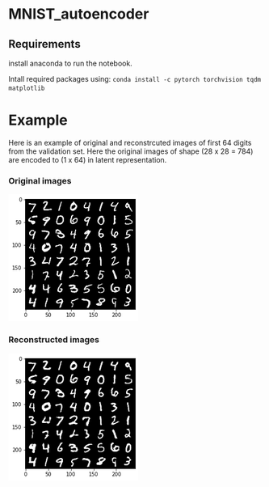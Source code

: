 # MNIST_autoencoder

## Requirements
install anaconda to run the notebook.

Intall required packages using:
`conda install -c pytorch torchvision tqdm matplotlib`

# Example
Here is an example of original and reconstrcuted images of first 64 digits from the validation set.
Here the original images of shape (28 x 28 = 784) are encoded to (1 x 64) in latent representation.

### Original images
![plot](./images/original_64.png)

### Reconstructed images
![plot](./images/reconstructed_64.png)